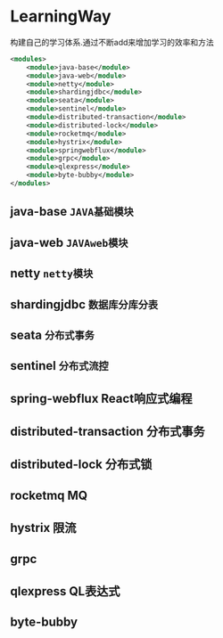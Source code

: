# LearningWay

构建自己的学习体系.通过不断add来增加学习的效率和方法

```xml
<modules>
    <module>java-base</module>
    <module>java-web</module>
    <module>netty</module>
    <module>shardingjdbc</module>
    <module>seata</module>
    <module>sentinel</module>
    <module>distributed-transaction</module>
    <module>distributed-lock</module>
    <module>rocketmq</module>
    <module>hystrix</module>
    <module>springwebflux</module>
    <module>grpc</module>
    <module>qlexpress</module>
    <module>byte-bubby</module>
</modules>
```

## java-base  `JAVA基础模块`

## java-web  `JAVAweb模块`

## netty `netty模块`

## shardingjdbc `数据库分库分表`

## seata `分布式事务`

## sentinel `分布式流控`

## spring-webflux React响应式编程

## distributed-transaction 分布式事务

## distributed-lock 分布式锁

## rocketmq MQ

## hystrix 限流

## grpc

## qlexpress QL表达式

## byte-bubby 


